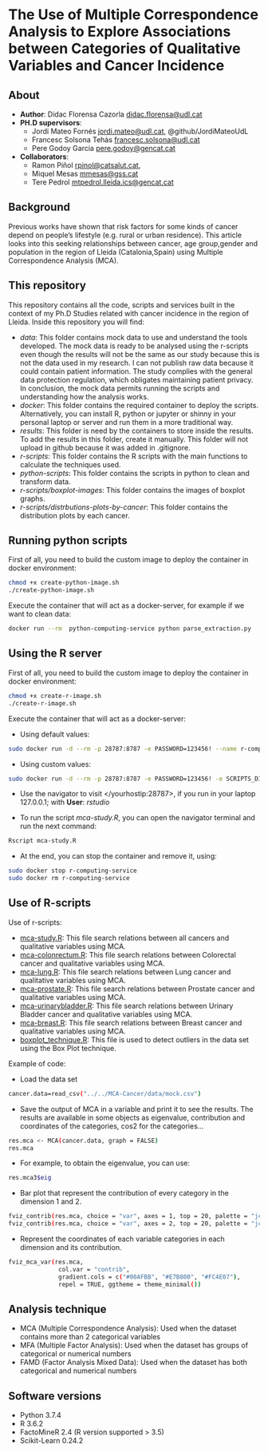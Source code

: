 # The Use of Multiple Correspondence Analysis to Explore Associations between Categories of Qualitative Variables and Cancer Incidence

## About

* **Author**: Didac Florensa Cazorla <didac.florensa@udl.cat>
* **PH.D supervisors**:
  * Jordi Mateo Fornés <jordi.mateo@udl.cat>, @github/JordiMateoUdL
  * Francesc Solsona Tehàs <francesc.solsona@udl.cat>
  * Pere Godoy Garcia <pere.godoy@gencat.cat>
* **Collaborators**:
  * Ramon Piñol <rpinol@catsalut.cat>,
  * Miquel Mesas <mmesas@gss.cat>
  * Tere Pedrol <mtpedrol.lleida.ics@gencat.cat>

## Background

Previous works have shown that risk factors for some kinds of cancer depend on people’s lifestyle (e.g. rural or urban residence). This article looks into this seeking relationships between cancer, age group,gender  and  population  in  the  region  of  Lleida  (Catalonia,Spain) using Multiple Correspondence Analysis (MCA).

## This repository

This repository contains all the code, scripts and services built in the context of my Ph.D Studies related with cancer incidence in the region of Lleida. Inside this repository you will find:

* _data_: This folder contains mock data to use and understand the tools developed. The mock data is ready to be analysed using the r-scripts even though the results will not be the same as our study because this is not the data used in my research. I can not publish raw data because it could contain patient information. The study complies with the general data protection regulation, which obligates maintaining patient privacy. In conclusion, the mock data permits running the scripts and understanding how the analysis works.
* _docker_: This folder contains the required container to deploy the scripts. Alternatively, you can install R, python or jupyter or shinny in your personal laptop or server and run them in a more traditional way.
* _results_: This folder is need by the containers to store inside the results. To add the results in this folder, create it manually. This folder will not upload in github because it was added in .gitignore.
* _r-scripts_: This folder contains the R scripts with the main functions to calculate the techniques used.
* _python-scripts_: This folder contains the scripts in python to clean and transform data.
* _r-scripts/boxplot-images_: This folder contains the images of boxplot graphs. 
* _r-scripts/distrbutions-plots-by-cancer_: This folder contains the distribution plots by each cancer.


## Running python scripts

First of all, you need to build the custom image to deploy the container in docker environment:

```sh
chmod +x create-python-image.sh
./create-python-image.sh
```

Execute the container that will act as a docker-server, for example if we want to clean data:

```sh
docker run --rm  python-computing-service python parse_extraction.py
```

## Using the R server

First of all, you need to build the custom image to deploy the container in docker environment:

```sh
chmod +x create-r-image.sh
./create-r-image.sh
```

Execute the container that will act as a docker-server:

* Using default values:

```sh
sudo docker run -d --rm -p 28787:8787 -e PASSWORD=123456! --name r-computing-service r-computing-service
```

* Using custom values:

```sh
sudo docker run -d --rm -p 28787:8787 -e PASSWORD=123456! -e SCRIPTS_DIR "path to folder with requirements.R and *.R scripts" -e DATA_DIR "path data folder" -e RESULTS_DIR "path to result folder" --name r-computing-service r-computing-service
```

* Use the navigator to visit </yourhostip:28787>, if you run in your laptop 127.0.0.1; with **User**: _rstudio_

* To run the script _mca-study.R_, you can open the navigator terminal and run the next command:

```sh
Rscript mca-study.R
```
  
* At the end, you can stop the container and remove it, using:

```sh
sudo docker stop r-computing-service
sudo docker rm r-computing-service
```

## Use of R-scripts

Use of r-scripts:
* [mca-study.R](r-scripts/mca-study.R): This file search relations between all cancers and qualitative variables using MCA.
* [mca-colonrectum.R](r-scripts/mca-colonrectum.R): This file search relations between Colorectal cancer and qualitative variables using MCA.
* [mca-lung.R](r-scripts/mca-lung.R): This file search relations between Lung cancer and qualitative variables using MCA.
* [mca-prostate.R](r-scripts/mca-prostate.R): This file search relations between Prostate cancer and qualitative variables using MCA.
* [mca-urinarybladder.R](r-scripts/mca-urinarybladder.R): This file search relations between Urinary Bladder cancer and qualitative variables using MCA.
* [mca-breast.R](r-scripts/mca-breast.R): This file search relations between Breast cancer and qualitative variables using MCA.
* [boxplot_technique.R](r-scripts/boxplot_technique.R): This file is used to detect outliers in the data set using the Box Plot technique.

Example of code:
* Load the data set
```sh
cancer.data=read_csv("../../MCA-Cancer/data/mock.csv")
```

* Save the output of MCA in a variable and print it to see the results. The results are available in some objects as eigenvalue, contribution and coordinates of the categories, cos2 for the categories...
```sh
res.mca <- MCA(cancer.data, graph = FALSE)
res.mca
```

* For example, to obtain the eigenvalue, you can use:
```sh
res.mca3$eig
```

* Bar plot that represent the contribution of every category in the dimension 1 and 2.
```sh
fviz_contrib(res.mca, choice = "var", axes = 1, top = 20, palette = "jco")
fviz_contrib(res.mca, choice = "var", axes = 2, top = 20, palette = "jco")
```

* Represent the coordinates of each variable categories in each dimension and its contribution.
```sh
fviz_mca_var(res.mca, 
              col.var = "contrib", 
              gradient.cols = c("#00AFBB", "#E7B800", "#FC4E07"), 
              repel = TRUE, ggtheme = theme_minimal())
```

## Analysis technique

* MCA (Multiple Correspondence Analysis): Used when the dataset contains more than 2 categorical variables
* MFA (Multiple Factor Analysis): Used when the dataset has groups of categorical or numerical numbers
* FAMD (Factor Analysis Mixed Data): Used when the dataset has both categorical and numerical numbers


## Software versions
* Python 3.7.4
* R 3.6.2
* FactoMineR 2.4 (R version supported > 3.5)
* Scikit-Learn 0.24.2

